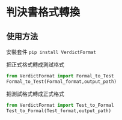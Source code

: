 # 判決書格式轉換
## 使用方法
安裝套件
`
    pip install VerdictFormat
`

把正式格式轉成測試格式
```python
from VerdictFormat import Formal_to_Test
Formal_to_Test(Formal_format,output_path)
```

把測試格式轉成正式格式
```python
from VerdictFormat import Test_to_Formal
Test_to_Formal(Test_format,output_path)
```